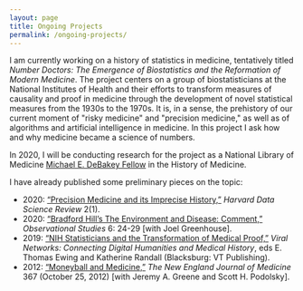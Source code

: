 ```yaml
---
layout: page
title: Ongoing Projects 
permalink: /ongoing-projects/
---
```


I am currently working on a history of statistics in medicine, tentatively titled *Number Doctors: The Emergence of Biostatistics and the Reformation of Modern Medicine*. The project centers on a group of biostatisticians at the National Institutes of Health and their efforts to transform measures of causality and proof in medicine through the development of novel statistical measures from the 1930s to the 1970s. It is, in a sense, the prehistory of our current moment of "risky medicine" and "precision medicine," as well as of algorithms and artificial intelligence in medicine. In this project I ask how and why medicine became a science of numbers.

In 2020, I will be conducting research for the project as a National Library of Medicine [Michael E. DeBakey Fellow](https://www.nlm.nih.gov/hmd/get-involved/debakey-fellowship.html) in the History of Medicine.

I have already published some preliminary pieces on the topic:
* 2020: [“Precision Medicine and its Imprecise History,”](https://doi.org/10.1162/99608f92.3e85b56a) *Harvard Data Science Review* 2(1).
* 2020: [“Bradford Hill’s The Environment and Disease: Comment,”](https://obsstudies.org/reprint-of-hills-the-enviroment-and-disease-association-or-causation-and-comments/) *Observational Studies* 6: 24-29 [with Joel Greenhouse].
* 2019: [“NIH Statisticians and the Transformation of Medical Proof,”](https://publishing.vt.edu/site/books/10.21061/viral-networks/) *Viral Networks: Connecting Digital Humanities and Medical History*, eds E. Thomas Ewing and Katherine Randall (Blacksburg: VT Publishing).
* 2012: [“Moneyball and Medicine,”](nejm_moneyball_oct_2012.pdf) *The New England Journal of Medicine* 367 (October 25, 2012) [with Jeremy A. Greene and Scott H. Podolsky].